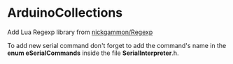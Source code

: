# ArduinoCollections

Add Lua Regexp library from [nickgammon/Regexp](https://github.com/nickgammon/Regexp)

To add new serial command don't forget to add the command's name in the **enum eSerialCommands** inside the file **SerialInterpreter**.h.
